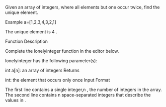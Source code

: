 Given an array of integers, where all elements but one occur twice, find the unique element.

Example
a=[1,2,3,4,3,2,1]

The unique element is 4 .

Function Description

Complete the lonelyinteger function in the editor below.

lonelyinteger has the following parameter(s):

int a[n]: an array of integers
Returns

int: the element that occurs only once
Input Format

The first line contains a single integer,n , the number of integers in the array.
The second line contains  n space-separated integers that describe the values in .